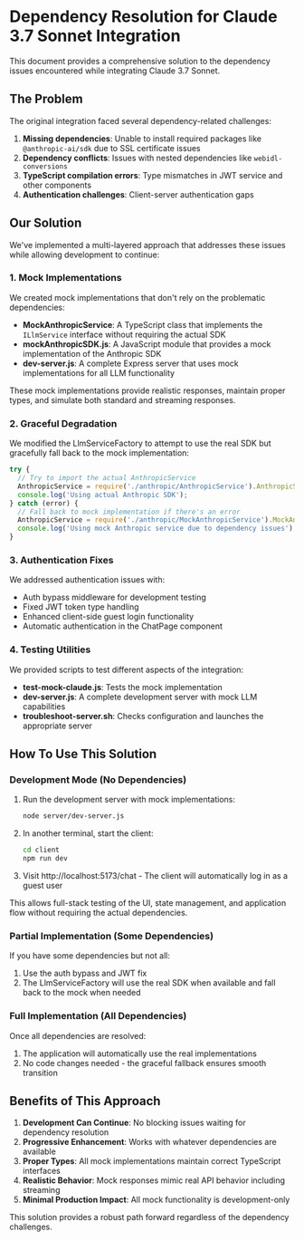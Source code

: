 # Dependency Resolution for Claude 3.7 Sonnet Integration

This document provides a comprehensive solution to the dependency issues encountered while integrating Claude 3.7 Sonnet.

## The Problem

The original integration faced several dependency-related challenges:

1. **Missing dependencies**: Unable to install required packages like `@anthropic-ai/sdk` due to SSL certificate issues
2. **Dependency conflicts**: Issues with nested dependencies like `webidl-conversions`
3. **TypeScript compilation errors**: Type mismatches in JWT service and other components
4. **Authentication challenges**: Client-server authentication gaps

## Our Solution

We've implemented a multi-layered approach that addresses these issues while allowing development to continue:

### 1. Mock Implementations

We created mock implementations that don't rely on the problematic dependencies:

- **MockAnthropicService**: A TypeScript class that implements the `ILlmService` interface without requiring the actual SDK
- **mockAnthropicSDK.js**: A JavaScript module that provides a mock implementation of the Anthropic SDK
- **dev-server.js**: A complete Express server that uses mock implementations for all LLM functionality

These mock implementations provide realistic responses, maintain proper types, and simulate both standard and streaming responses.

### 2. Graceful Degradation

We modified the LlmServiceFactory to attempt to use the real SDK but gracefully fall back to the mock implementation:

```typescript
try {
  // Try to import the actual AnthropicService
  AnthropicService = require('./anthropic/AnthropicService').AnthropicService;
  console.log('Using actual Anthropic SDK');
} catch (error) {
  // Fall back to mock implementation if there's an error
  AnthropicService = require('./anthropic/MockAnthropicService').MockAnthropicService;
  console.log('Using mock Anthropic service due to dependency issues');
}
```

### 3. Authentication Fixes

We addressed authentication issues with:

- Auth bypass middleware for development testing
- Fixed JWT token type handling
- Enhanced client-side guest login functionality
- Automatic authentication in the ChatPage component

### 4. Testing Utilities

We provided scripts to test different aspects of the integration:

- **test-mock-claude.js**: Tests the mock implementation
- **dev-server.js**: A complete development server with mock LLM capabilities
- **troubleshoot-server.sh**: Checks configuration and launches the appropriate server

## How To Use This Solution

### Development Mode (No Dependencies)

1. Run the development server with mock implementations:
   ```bash
   node server/dev-server.js
   ```

2. In another terminal, start the client:
   ```bash
   cd client
   npm run dev
   ```

3. Visit http://localhost:5173/chat - The client will automatically log in as a guest user

This allows full-stack testing of the UI, state management, and application flow without requiring the actual dependencies.

### Partial Implementation (Some Dependencies)

If you have some dependencies but not all:

1. Use the auth bypass and JWT fix
2. The LlmServiceFactory will use the real SDK when available and fall back to the mock when needed

### Full Implementation (All Dependencies)

Once all dependencies are resolved:

1. The application will automatically use the real implementations
2. No code changes needed - the graceful fallback ensures smooth transition

## Benefits of This Approach

1. **Development Can Continue**: No blocking issues waiting for dependency resolution
2. **Progressive Enhancement**: Works with whatever dependencies are available
3. **Proper Types**: All mock implementations maintain correct TypeScript interfaces
4. **Realistic Behavior**: Mock responses mimic real API behavior including streaming
5. **Minimal Production Impact**: All mock functionality is development-only

This solution provides a robust path forward regardless of the dependency challenges.